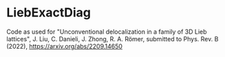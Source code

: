 # LiebExactDiag

Code as used for "Unconventional delocalization in a family of 3D Lieb lattices", J. Liu, C. Danieli, J. Zhong, R. A. Römer, submitted to Phys. Rev. B (2022), https://arxiv.org/abs/2209.14650
